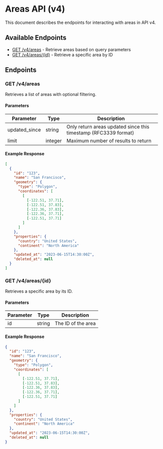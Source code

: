 # Areas API (v4)

This document describes the endpoints for interacting with areas in API v4.

## Available Endpoints

- [GET /v4/areas](#get-v4areas) - Retrieve areas based on query parameters
- [GET /v4/areas/{id}](#get-v4areasid) - Retrieve a specific area by ID

## Endpoints

### GET /v4/areas

Retrieves a list of areas with optional filtering.

#### Parameters

| Parameter | Type | Description |
|-----------|------|-------------|
| updated_since | string | Only return areas updated since this timestamp (RFC3339 format) |
| limit | integer | Maximum number of results to return |

#### Example Response

```json
[
  {
    "id": "123",
    "name": "San Francisco",
    "geometry": {
      "type": "Polygon",
      "coordinates": [
        [
          [-122.51, 37.71],
          [-122.51, 37.83],
          [-122.36, 37.83],
          [-122.36, 37.71],
          [-122.51, 37.71]
        ]
      ]
    },
    "properties": {
      "country": "United States",
      "continent": "North America"
    },
    "updated_at": "2023-06-15T14:30:00Z",
    "deleted_at": null
  }
]
```

### GET /v4/areas/{id}

Retrieves a specific area by its ID.

#### Parameters

| Parameter | Type | Description |
|-----------|------|-------------|
| id | string | The ID of the area |

#### Example Response

```json
{
  "id": "123",
  "name": "San Francisco",
  "geometry": {
    "type": "Polygon",
    "coordinates": [
      [
        [-122.51, 37.71],
        [-122.51, 37.83],
        [-122.36, 37.83],
        [-122.36, 37.71],
        [-122.51, 37.71]
      ]
    ]
  },
  "properties": {
    "country": "United States",
    "continent": "North America"
  },
  "updated_at": "2023-06-15T14:30:00Z",
  "deleted_at": null
}